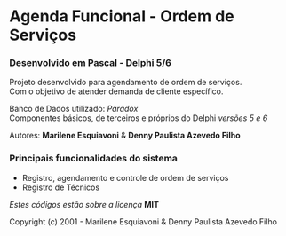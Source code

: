 # Agenda Funcional - Ordem de Serviços

### Desenvolvido em Pascal - Delphi 5/6

Projeto desenvolvido para agendamento de ordem de serviços.  
Com o objetivo de atender demanda de cliente específico.

Banco de Dados utilizado: _Paradox_  
Componentes básicos, de terceiros e próprios do Delphi _versões 5 e 6_

Autores: **Marilene Esquiavoni** & **Denny Paulista Azevedo Filho**

### Principais funcionalidades do sistema

- Registro, agendamento e controle de ordem de serviços
- Registro de Técnicos

_Estes códigos estão sobre a licença_ **MIT**

Copyright (c) 2001 - Marilene Esquiavoni & Denny Paulista Azevedo Filho
